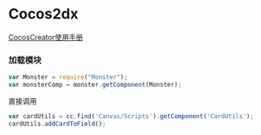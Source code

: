 # Cocos2dx
 
[CocosCreator使用手册](http://cocos.com/docs/creator/index.html) 
### 加载模块
``` javascript
var Monster = require("Monster");
var monsterComp = monster.getComponent(Monster);
```
直接调用 
``` javascript
var cardUtils = cc.find('Canvas/Scripts').getComponent('CardUtils');
cardUtils.addCardToField();
```